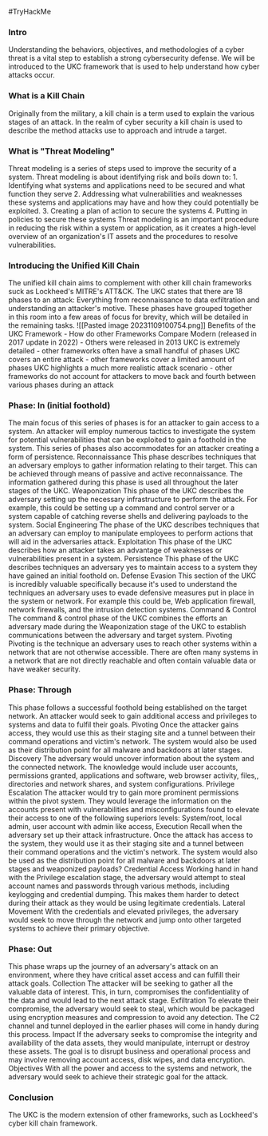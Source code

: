 #TryHackMe 
<h3> Intro </h3>
Understanding the behaviors, objectives, and methodologies of a cyber threat is a vital step to establish a strong cybersecurity defense. We will be introduced to the UKC framework that is used to help understand how cyber attacks occur.

<h3> What is a Kill Chain </h3>
Originally from the military, a kill chain is a term used to explain the various stages of an attack. In the realm of cyber security a kill chain is used to describe the method attacks use to approach and intrude a target. 

<h3> What is "Threat Modeling" </h3>
Threat modeling is a series of steps used to improve the security of a system. Threat modeling is about identifying risk and boils down to:
1. Identifying what systems and applications need to be secured and what function they serve
2. Addressing what vulnerabilities and weaknesses these systems and applications may have and how they could potentially be exploited.
3. Creating a plan of action to secure the systems
4. Putting in policies to secure these systems
Threat modeling is an important procedure in reducing the risk within a system or application, as it creates a high-level overview of an organization's IT assets and the procedures to resolve vulnerabilities. 

<h3> Introducing the Unified Kill Chain </h3>
The unified kill chain aims to complement with other kill chain frameworks suck as Lockheed's MITRE's ATT&CK. The UKC states that there are 18 phases to an attack: Everything from reconnaissance to data exfiltration and understanding an attacker's motive. These phases have grouped together in this room into a few areas of focus for brevity, which will be detailed in the remaining tasks. 
![[Pasted image 20231109100754.png]]
Benefits of the UKC Framework  -  How do other Frameworks Compare
Modern (released in 2017 update in 2022) - Others were released in 2013
UKC is extremely detailed - other frameworks often have a small handful of phases
UKC covers an entire attack - other frameworks cover a limited amount of phases
UKC highlights a much more realistic attack scenario - other frameworks do not account for attackers to move back and fourth between various phases during an attack

<h3> Phase: In (initial foothold) </h3>
The main focus of this series of phases is for an attacker to gain access to a system. An attacker will employ numerous tactics to investigate the system for potential vulnerabilities that can be exploited to gain a foothold in the system. This series of phases also accommodates for an attacker creating a form of persistence. 
	Reconnaissance
		This phase describes techniques that an adversary employs to gather information relating to their target. This can be achieved through means of passive and active reconnaissance. The information gathered during this phase is used all throughout the later stages of the UKC.
	Weaponization
		This phase of the UKC describes the adversary setting up the necessary infrastructure to perform the attack. For example, this could be setting up a command and control server or a system capable of catching reverse shells and delivering payloads to the system.
	Social Engineering 
		The phase of the UKC describes techniques that an adversary can employ to manipulate employees to perform actions that will aid in the adversaries attack.
	Exploitation
		This phase of the UKC describes how an attacker takes an advantage of weaknesses or vulnerabilities present in a system.
	Persistence
		This phase of the UKC describes techniques an adversary yes to maintain access to a system they have gained an initial foothold on.
	Defense Evasion
		This section of the UKC is incredibly valuable specifically because it's used to understand the techniques an adversary uses to evade defensive measures put in place in the system or network. For example this could be, Web application firewall, network firewalls, and the intrusion detection systems.
	Command & Control 
		The command & control phase of the UKC combines the efforts an adversary made during the Weaponization stage of the UKC to establish communications between the adversary and target system.
	Pivoting
		Pivoting is the technique an adversary uses to reach other systems within a network that are not otherwise accessible. There are often many systems in a network that are not directly reachable and often contain valuable data or have weaker security.

<h3> Phase: Through </h3>
This phase follows a successful foothold being established on the target network. An attacker would seek to gain additional access and privileges to systems and data to fulfil their goals. 
	Pivoting 
		Once the attacker gains access, they would use this as their staging site and a tunnel between their command operations and victim's network. The system would also be used as their distribution point for all malware and backdoors at later stages.
	Discovery
		The adversary would uncover information about the system and the connected network. The knowledge would include user accounts, permissions granted, applications and software, web browser activity, files,, directories and network shares, and system configurations. 
	Privilege Escalation 
		The attacker would try to gain more prominent permissions within the pivot system. They would leverage the information on the accounts present with vulnerabilities and misconfigurations found to elevate their access to one of the following superiors levels: System/root, local admin, user account with admin like access, 
	Execution 
		Recall when the adversary set up their attack infrastructure. Once the attack has access to the system, they would use it as their staging site and a tunnel between their command operations and the victim's network. The system would also be used as the distribution point for all malware and backdoors at later stages and weaponized payloads?
	Credential Access 
		Working hand in hand with the Privilege escalation stage, the adversary would attempt to steal account names and passwords through various methods, including keylogging and credential dumping. This makes them harder to detect during their attack as they would be using legitimate credentials.
	Lateral Movement
		With the credentials and elevated privileges, the adversary  would seek to move through the network and jump onto other targeted systems to achieve their primary objective.
<h3> Phase: Out </h3>
This phase wraps up the journey of an adversary's attack on an environment, where they have critical asset access and can fulfill their attack goals. 
	Collection
		The attacker will be seeking to gather all the valuable data of interest. This, in turn, compromises the confidentiality of the data and would lead to the next attack stage.
	Exfiltration
		To elevate their compromise, the adversary would seek to steal, which would be packaged using encryption measures and compression to avoid any detection. The C2 channel and tunnel deployed in the earlier phases will come in handy during this process.
	Impact 
		If the adversary seeks to compromise the integrity and availability of the data assets, they would manipulate, interrupt or destroy these assets. The goal is to disrupt business and operational process and may involve removing account access, disk wipes, and data encryption.
	Objectives
		With all the power and access to the systems and network, the adversary would seek to achieve their strategic goal for the attack.
<h3> Conclusion </h3>
The UKC is the modern extension of other frameworks, such as Lockheed's cyber kill chain framework. 